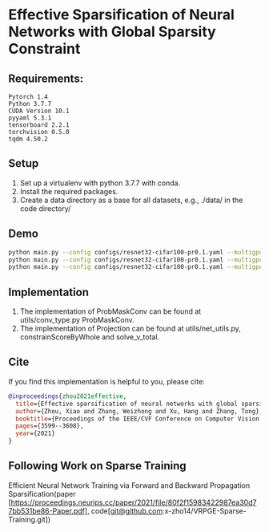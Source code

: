 # Effective Sparsification of Neural Networks with Global Sparsity Constraint

## Requirements:

```
Pytorch 1.4
Python 3.7.7
CUDA Version 10.1
pyyaml 5.3.1
tensorboard 2.2.1
torchvision 0.5.0
tqdm 4.50.2
```
## Setup
1. Set up a virtualenv with python 3.7.7 with conda.
2. Install the required packages.
3. Create a data directory as a base for all datasets, e.g., ./data/ in the code directory/
## Demo
```bash
python main.py --config configs/resnet32-cifar100-pr0.1.yaml --multigpu 0 --data dataset/ --prune-rate 0.1 --lr 6e-3
python main.py --config configs/resnet32-cifar100-pr0.1.yaml --multigpu 0 --data dataset/ --prune-rate 0.05 --lr 6e-3
python main.py --config configs/resnet32-cifar100-pr0.1.yaml --multigpu 0 --data dataset/ --prune-rate 0.02 --lr 6e-3
```
## Implementation
1. The implementation of ProbMaskConv can be found at utils/conv_type.py ProbMaskConv.
2. The implementation of Projection can be found at utils/net_utils.py, constrainScoreByWhole and solve_v_total.

## Cite
If you find this implementation is helpful to you, please cite:

```BibTeX
@inproceedings{zhou2021effective,
  title={Effective sparsification of neural networks with global sparsity constraint},
  author={Zhou, Xiao and Zhang, Weizhong and Xu, Hang and Zhang, Tong},
  booktitle={Proceedings of the IEEE/CVF Conference on Computer Vision and Pattern Recognition},
  pages={3599--3608},
  year={2021}
}
```

## Following Work on Sparse Training

Efficient Neural Network Training via Forward and Backward Propagation Sparsification(paper [https://proceedings.neurips.cc/paper/2021/file/80f2f15983422987ea30d77bb531be86-Paper.pdf], code[git@github.com:x-zho14/VRPGE-Sparse-Training.git])
